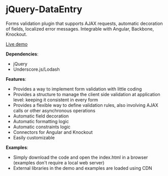# jQuery-DataEntry
Forms validation plugin that supports AJAX requests, automatic decoration of fields, localized error messages. Integrable with Angular, Backbone, Knockout.

[Live demo](http://ugrose.com/content/demos/jqdataentry/index.html)

**Dependencies**:
- jQuery
- Underscore.js/Lodash

**Features**:
- Provides a way to implement form validation with little coding
- Provides a structure to manage the client side validation at application level: keeping it consistent in every form
- Provides a flexible way to define validation rules, also involving AJAX calls or other asynchronous operations
- Automatic field decoration
- Automatic formatting logic
- Automatic constraints logic
- Connectors for Angular and Knockout
- Easily customizable

**Examples**:
- Simply download the code and open the index.html in a browser (examples don't require a local web server)
- External libraries in the demo and examples are loaded using CDN



